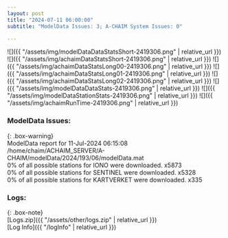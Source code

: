 ```yaml
---
layout: post
title: "2024-07-11 06:00:00"
subtitle: "ModelData Issues: 3; A-CHAIM System Issues: 0"

---
```


![]({{ "/assets/img/modelDataDataStatsShort-2419306.png" | relative_url }})
![]({{ "/assets/img/achaimDataStatsShort-2419306.png" | relative_url }})
![]({{ "/assets/img/achaimDataStatsLong00-2419306.png" | relative_url }})
![]({{ "/assets/img/achaimDataStatsLong01-2419306.png" | relative_url }})
![]({{ "/assets/img/achaimDataStatsLong02-2419306.png" | relative_url }})
![]({{ "/assets/img/modelDataDataStats-2419306.png" | relative_url }})
![]({{ "/assets/img/modelDataStationStats-2419306.png" | relative_url }})
![]({{ "/assets/img/achaimRunTime-2419306.png" | relative_url }})


### ModelData Issues:  
  
{: .box-warning}  
 ModelData report for 11-Jul-2024 06:15:08   
 /home/chaim/ACHAIM_SERVER/A-CHAIM/modelData/2024/193/06/modelData.mat   
 0% of all possible stations for IONO were downloaded. x5873   
 0% of all possible stations for SENTINEL were downloaded. x5328   
 0% of all possible stations for KARTVERKET were downloaded. x335   
  


### Logs:  
  
{: .box-note}  
[Logs.zip]({{ "/assets/other/logs.zip" | relative_url }})  
[Log Info]({{ "/logInfo" | relative_url }})  
